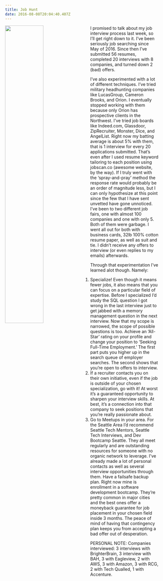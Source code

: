 ```yaml
---
title: Job Hunt
date: 2016-08-08T20:04:40.407Z
---
```

<img style="float: left; margin:0 2em 1em 0; width: 50%" src="/img/blog/work.jpg"/> I promised to talk about my job interview process last week, so I’ll get right down to it.  I’ve been seriously job searching since May of 2016.  Since then I’ve submitted 56 resumes, completed 20 interviews with 8 companies, and turned down 2 (bad) offers. 

I’ve also experimented with a lot of different techniques.  I’ve tried military headhunting companies like LucasGroup, Cameron Brooks, and Orion.  I eventually stopped working with them because only Orion has prospective clients in the Northwest.  I’ve tried job boards like Indeed.com, Glassdoor, ZipRecruiter, Monster, Dice, and AngelList.  Right now my batting average is about 5% with them, that is 1 interview for every 20 applications submitted.  That’s even after I used resume keyword tailoring to each position using jobscan.co (awesome website, by the way).  If I truly went with the ‘spray-and-pray’ method the response rate would probably be an order of magnitude less, but I can only hypothesize at this point since the few that I have sent unvetted have gone unnoticed. I’ve been to two different job fairs, one with almost 100 companies and one with only 5.  Both of them were garbage.  I went all out for both with business cards, 32lb 100% cotton resume paper, as well as suit and tie.  I didn’t receive any offers to interview (or even replies to my emails) afterwards.  

Through that experimentation I’ve learned alot though.  Namely:

1. Specialize!  Even though it means fewer jobs, it also means that you can focus on a particular field of expertise. Before I specialized I’d study the SQL question I got wrong in the last interview just to get jabbed with a memory management question in the next interview.  Now that my scope is narrowed, the scope of possible questions is too. Achieve an ‘All-Star’ rating on your profile and change your position to ‘Seeking Full-Time Employment.’  The first part puts you higher up in the search queue of employer searches.  The second shows that you’re open to offers to interview.
2. If a recruiter contacts you on their own initiative, even if the job is outside of your chosen specialization, go with it!  At worst it’s a guaranteed opportunity to sharpen your interview skills.  At best, it’s a connection into that company to seek positions that you’re really passionate about.
3. Go to Meetups in your area.  For the Seattle Area I’d recommend Seattle Tech Mentors, Seattle Tech Interviews, and Dev Bootcamp Seattle.  They all meet regularly and are outstanding resources for someone with no organic network to leverage.  I’ve already made a lot of personal contacts as well as several interview opportunities through them. Have a failsafe backup plan.  Right now mine is enrollment in a software development bootcamp.  They’re pretty common in major cities and the best ones offer a moneyback guarantee for job placement in your chosen field inside 3 months. The peace of mind of having that contingency plan keeps you from accepting a bad offer out of desperation.

PERSONAL NOTE: Companies interviewed:   3 interviews with BrighterBrain, 3 interview with BAH, 3 with Eagleview, 2 with AWS, 3 with Amazon, 3 with RCG, 2 with Tech Qualled, 1 with Accenture.
